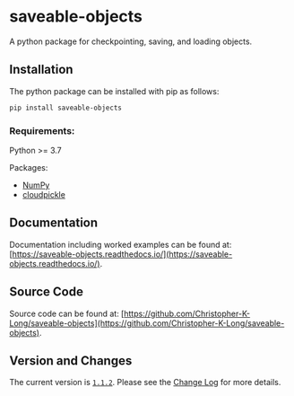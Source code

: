 # saveable-objects
A python package for checkpointing, saving, and loading objects.

## Installation

The python package can be installed with pip as follows:
```bash
pip install saveable-objects
```

### Requirements:

Python >= 3.7

Packages:

- [NumPy](https://numpy.org/)
- [cloudpickle](https://github.com/cloudpipe/cloudpickle)

## Documentation

Documentation including worked examples can be found at: [https://saveable-objects.readthedocs.io/](https://saveable-objects.readthedocs.io/).

## Source Code

Source code can be found at: [https://github.com/Christopher-K-Long/saveable-objects](https://github.com/Christopher-K-Long/saveable-objects).


## Version and Changes

The current version is [`1.1.2`](ChangeLog.md#release-112). Please see the [Change Log](ChangeLog.md) for more
details.
